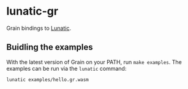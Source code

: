 # lunatic-gr

Grain bindings to [Lunatic](lunatic.solutions).

## Buidling the examples

With the latest version of Grain on your PATH, run `make examples`. The examples can be run via the `lunatic` command:

```sh
lunatic examples/hello.gr.wasm
```
